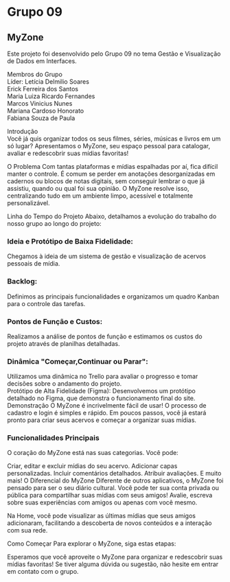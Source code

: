 # Grupo 09 

## MyZone

Este projeto foi desenvolvido pelo Grupo 09 no tema Gestão e Visualização de Dados em Interfaces.

Membros do Grupo               \
Líder: Letícia Delmilio Soares \
Erick Ferreira dos Santos      \
Maria Luiza Ricardo Fernandes  \
Marcos Vinicius Nunes          \
Mariana Cardoso Honorato       \
Fabiana Souza de Paula         


Introdução\
Você já quis organizar todos os seus filmes, séries, músicas e livros em um só lugar? Apresentamos o MyZone, seu espaço pessoal para catalogar, avaliar e redescobrir suas mídias favoritas!

O Problema
Com tantas plataformas e mídias espalhadas por aí, fica difícil manter o controle. É comum se perder em anotações desorganizadas em cadernos ou blocos de notas digitais, sem conseguir lembrar o que já assistiu, quando ou qual foi sua opinião. O MyZone resolve isso, centralizando tudo em um ambiente limpo, acessível e totalmente personalizável.

Linha do Tempo do Projeto
Abaixo, detalhamos a evolução do trabalho do nosso grupo ao longo do projeto:

### Ideia e Protótipo de Baixa Fidelidade:                                                        
Chegamos à ideia de um sistema de gestão e visualização de acervos pessoais de mídia.             
### Backlog: 
Definimos as principais funcionalidades e organizamos um quadro Kanban para o controle das tarefas.                             
### Pontos de Função e Custos:  
Realizamos a análise de pontos de função e estimamos os custos do projeto através de planilhas detalhadas.    
### Dinâmica "Começar,Continuar ou Parar": 
Utilizamos uma dinâmica no Trello para avaliar o progresso e tomar decisões sobre o andamento do projeto. \
Protótipo de Alta Fidelidade (Figma): Desenvolvemos um protótipo detalhado no Figma, que demonstra o funcionamento final do site.        \
Demonstração
O MyZone é incrivelmente fácil de usar! O processo de cadastro e login é simples e rápido. Em poucos passos, você já estará pronto para criar seus acervos e começar a organizar suas mídias.

 ### Funcionalidades Principais
O coração do MyZone está nas suas categorias. Você pode:

Criar, editar e excluir mídias do seu acervo.
Adicionar capas personalizadas.
Incluir comentários detalhados.
Atribuir avaliações.
E muito mais!
O Diferencial do MyZone
Diferente de outros aplicativos, o MyZone foi pensado para ser o seu diário cultural. Você pode ter sua conta privada ou pública para compartilhar suas mídias com seus amigos! Avalie, escreva sobre suas experiências com amigos ou apenas com você mesmo.

Na Home, você pode visualizar as últimas mídias que seus amigos adicionaram, facilitando a descoberta de novos conteúdos e a interação com sua rede.

Como Começar
Para explorar o MyZone, siga estas etapas:


Esperamos que você aproveite o MyZone para organizar e redescobrir suas mídias favoritas! Se tiver alguma dúvida ou sugestão, não hesite em entrar em contato com o grupo.
